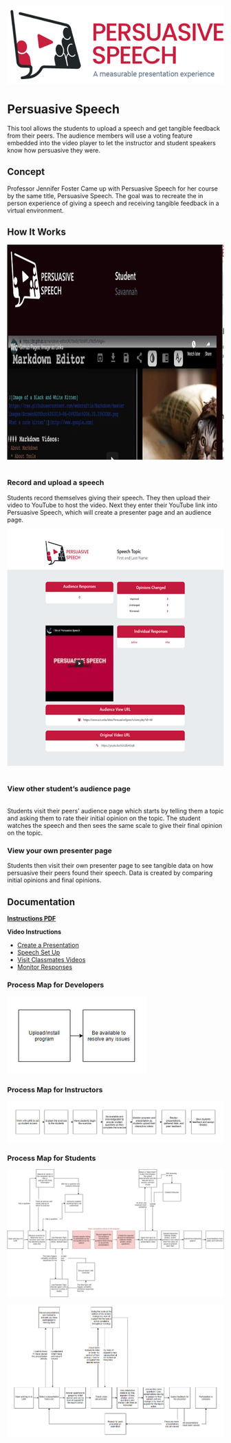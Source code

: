 ![Speech Image](/Assets/ImagesForTools/PersuasiveSpeech-Header.png)

# Persuasive Speech 
This tool allows the students to upload a speech and get tangible feedback from their peers. The audience members will use a voting feature embedded into the video player to let the instructor and student speakers know how persuasive they were.

## **Concept**

Professor Jennifer Foster Came up with Persuasive Speech for her course by the same title, Persuasive Speech. The goal was to recreate the in person experience of giving a speech and receiving tangible feedback in a virtual environment.

## How It Works

<img style='margin-bottom:20px;' align="center" width="800" height="500" src="Assets/ImagesForTools/Persuasivespeechtoolimage.JPG">

### **Record and upload a speech**
Students record themselves giving their speech. They then upload their video to YouTube to host the video. Next they enter their YouTube link into Persuasive Speech, which will create a presenter page and an audience page.

<img style='margin-bottom:20px;' align="center" width="800" height="550" src="/Assets/ImagesForTools/PersuasiveSpeech-Screenshot-1.png">

### **View other student’s audience page**
<br>
Students visit their peers’ audience page which starts by telling them a topic and asking them to rate their initial opinion on the topic. The student watches the speech and then sees the same scale to give their final opinion on the topic.
<br>

### **View your own presenter page**
Students then visit their own presenter page to see tangible data on how persuasive their peers found their speech. Data is created by comparing initial opinions and final opinions.


## Documentation

**[Instructions PDF](https://cece.uco.edu/idea/Persuasivespeech/instructions/Persuasive%20Speech%20Instructions.pdf)**

**Video Instructions**
* [Create a Presentation](https://www.youtube.com/watch?v=xnMKVlQoLEQ&feature=youtu.be)
* [Speech Set Up](https://www.youtube.com/watch?v=vZBq4oX5ccw&feature=youtu.be)
* [Visit Classmates Videos](https://www.youtube.com/watch?v=DSrfVEPtjEs&feature=youtu.be)
* [Monitor Responses](https://www.youtube.com/watch?v=xMyM17cLEA4&feature=youtu.be)

### Process Map for Developers

![Process map for Developers](/Assets/ImagesForTools/PersuasiveSpeech-ExperienceMap-Developer.jpg)
 

### Process Map for Instructors

![Process map for Instructors](/Assets/ImagesForTools/PersuasiveSpeech-ExperienceMap-Instructor.jpg)


### Process Map for Students

![Process Map for Students](/Assets/ImagesForTools/PersuasiveSpeech-ExperienceMap-Student-Presenting.jpg)

![Process Map for Students part 2](/Assets/ImagesForTools/PersuasiveSpeech-ExperienceMap-Student-ViewingVideos.jpg)